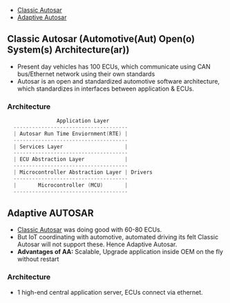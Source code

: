 - [Classic Autosar](#ca)
- [Adaptive Autosar](#aa)

<a name=ca></a>
## Classic Autosar (Automotive(Aut) Open(o) System(s) Architecture(ar))
- Present day vehicles has 100 ECUs, which communicate using CAN bus/Ethernet network using their own standards
- Autosar is an open and standardized automotive software architecture, which standardizes in interfaces between application & ECUs.

### Architecture
```c
                Application Layer
  -------------------------------------
  | Autosar Run Time Enviornment(RTE) |
  -------------------------------------
  | Services Layer                    |
  -------------------------------------
  | ECU Abstraction Layer             |
  -------------------------------------
  | Microcontroller Abstraction Layer | Drivers
  -------------------------------------
  |       Microcontroller (MCU)       |
  -------------------------------------
```

<a name=aa></a>
## Adaptive AUTOSAR
- [Classic Autosar](#ca) was doing good with 60-80 ECUs.
- But IoT coordinating with automotive, automated driving its felt Classic Autosar will not support these. Hence Adaptive Autosar.
- **Advantages of AA:** Scalable, Upgrade application inside OEM on the fly without restart

### Architecture
- 1 high-end central application server, ECUs connect via ethernet.
